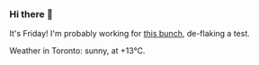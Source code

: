 ### Hi there :wave:

It's Friday! I'm probably working for [this bunch](https://github.com/kohofinancial), de-flaking a test.

Weather in Toronto: sunny, at +13°C.
